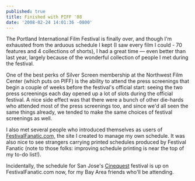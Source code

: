 ```yaml
---
published: true
title: Finished with PIFF '08
date: '2008-02-24 14:01:36 -0800'
---
```

The Portland International Film Festival is finally over, and though I'm
exhausted from the arduous schedule I kept (I saw every film I could - 70
features and 4 collections of shorts), I had a great time &mdash; even better
than last year, largely because of the wonderful collection of people I met
during the festival.<!--more-->

One of the best perks of Silver Screen membership at the Northwest Film Center
(which puts on PIFF) is the ability to attend the press screenings that begin
a couple of weeks before the festival's official start: seeing the two press
screenings each day opened up a lot of slots during the official festival.
A nice side effect was that there were a bunch of other die-hards who attended
most of the press screenings too, and since we'd all seen the same things
already, we tended to make the same choices of festival screenings as well.

I also met several people who introduced themselves as users of
<a href="http://festivalfanatic.com" target="_blank">FestivalFanatic.com,</a>
the site I created to manage my own schedule. It was also nice to see strangers
carrying printed schedules produced by Festival Fanatic (note to those folks:
improving schedule printing is near the top of my to-do list!).

Incidentally, the schedule for San Jose's
<a href="http://cinequest.org" target="_blank">Cinequest</a> festival is up
on FestivalFanatic.com now, for my Bay Area friends who'll be attending.
